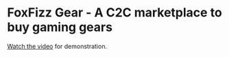 # FoxFizz Gear - A C2C marketplace to buy gaming gears

[Watch the video](https://youtu.be/WWFi1iklYu0) for demonstration.
